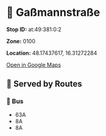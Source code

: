 # 🚉 Gaßmannstraße


**Stop ID:** at:49:381:0:2

**Zone:** 0100

**Location:** 48.17437617, 16.31272284

[Open in Google Maps](https://www.google.com/maps?q=48.17437617,16.31272284)

## 🚆 Served by Routes

### 🚌 Bus
- 63A
- 8A
- 8A